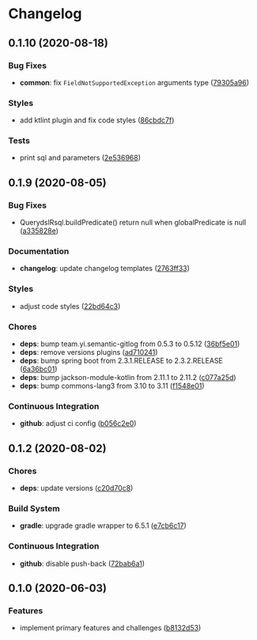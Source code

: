 # Changelog

## 0.1.10 (2020-08-18)

### Bug Fixes

- **common**: fix `FieldNotSupportedException` arguments type ([79305a96](https://github.com/ymind/rsql-querydsl/commit/79305a960f69425cad91dc583ea257fd63b1cfae))


### Styles

- add ktlint plugin and fix code styles ([86cbdc7f](https://github.com/ymind/rsql-querydsl/commit/86cbdc7fff7d12af278b569fed3d1140aa7a535c))


### Tests

- print sql and parameters ([2e536968](https://github.com/ymind/rsql-querydsl/commit/2e536968f1cddbca14ecca7561d15da4568872be))


## 0.1.9 (2020-08-05)

### Bug Fixes

- QuerydslRsql.buildPredicate() return null when globalPredicate is null ([a335828e](https://github.com/ymind/rsql-querydsl/commit/a335828e0f1c2b9dfaa4101dc03a96ff10aa92d4))


### Documentation

- **changelog**: update changelog templates ([2763ff33](https://github.com/ymind/rsql-querydsl/commit/2763ff33d0c2a5724a76d2790fcbc026526c62bd))


### Styles

- adjust code styles ([22bd64c3](https://github.com/ymind/rsql-querydsl/commit/22bd64c3221f82cdbb96aaf3291bc33714595fa5))


### Chores

- **deps**: bump team.yi.semantic-gitlog from 0.5.3 to 0.5.12 ([36bf5e01](https://github.com/ymind/rsql-querydsl/commit/36bf5e01191d3691c0c73c4fc0bdfea6144469e8))
- **deps**: remove versions plugins ([ad710241](https://github.com/ymind/rsql-querydsl/commit/ad7102414c2e1a845b9dda95d457c0eb7668aa70))
- **deps**: bump spring boot from 2.3.1.RELEASE to 2.3.2.RELEASE ([6a36bc01](https://github.com/ymind/rsql-querydsl/commit/6a36bc01b6dfb7ce9333ee756507c2c044ad17c8))
- **deps**: bump jackson-module-kotlin from 2.11.1 to 2.11.2 ([c077a25d](https://github.com/ymind/rsql-querydsl/commit/c077a25d2d035ec4156f0d372e2533cc96c65df4))
- **deps**: bump commons-lang3 from 3.10 to 3.11 ([f1548e01](https://github.com/ymind/rsql-querydsl/commit/f1548e01b77ff988cc0a8f76851afa65e50a71aa))


### Continuous Integration

- **github**: adjust ci config ([b056c2e0](https://github.com/ymind/rsql-querydsl/commit/b056c2e0e60da73d749e03f82043173915ee91cf))


## 0.1.2 (2020-08-02)

### Chores

- **deps**: update versions ([c20d70c8](https://github.com/ymind/rsql-querydsl/commit/c20d70c8447c13c055f80bdb950816c533855cfc))


### Build System

- **gradle**: upgrade gradle wrapper to 6.5.1 ([e7cb6c17](https://github.com/ymind/rsql-querydsl/commit/e7cb6c17d89e77067610fbe8216d21b886b99928))


### Continuous Integration

- **github**: disable push-back ([72bab6a1](https://github.com/ymind/rsql-querydsl/commit/72bab6a185119ea11cc8c508f0d20b99d4a2d6a5))


## 0.1.0 (2020-06-03)

### Features

- implement primary features and challenges ([b8132d53](https://github.com/ymind/rsql-querydsl/commit/b8132d53c66694f519bc5104d3843f934a008200))

